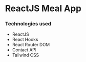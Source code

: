 # ReactJS Meal App

### Technologies used

- ReactJS
- React Hooks
- React Router DOM
- Contact API
- Tailwind CSS
